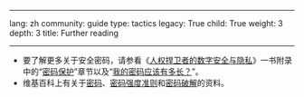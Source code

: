 

---

lang: zh
community: guide
type: tactics
legacy: True
child: True
weight: 3
depth: 3
title: Further reading

---

- 要了解更多关于安全密码，请参看《[人权捍卫者的数字安全与隐私](http://www.frontlinedefenders.org/manual/en/esecman)》一书附录中的“[密码保护](http://www.frontlinedefenders.org/manual/en/esecman/chapter2_2.html)”章节以及“[我的密码应该有多长？](http://www.frontlinedefenders.org/manual/en/esecman/appendix_d.html)”。
- 维基百科上有关于[密码](http://en.wikipedia.org/wiki/Password)、[密码强度准则](http://en.wikipedia.org/wiki/Password_strength)和[密码破解](http://en.wikipedia.org/wiki/Password_cracking)的资料。



